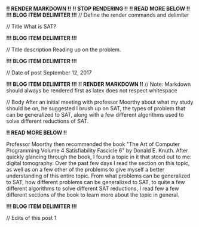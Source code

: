 **!! RENDER MARKDOWN !!**
**!! STOP RENDERING !!**
**!! READ MORE BELOW !!**
**!!! BLOG ITEM DELIMITER !!!**
// Define the render commands and delimiter

// Title
What is SAT?

**!!! BLOG ITEM DELIMITER !!!**

// Title description
Reading up on the problem.

**!!! BLOG ITEM DELIMITER !!!**

// Date of post 
September 12, 2017

**!!! BLOG ITEM DELIMITER !!!**
**!! RENDER MARKDOWN !!**
// Note: Markdown should always be rendered first as latex does not respect whitespace

// Body
After an initial meeting with professor Moorthy about what my study should be on, he suggested I brush up on SAT, the types of problem that can be generalized to SAT, along with a few different algorithms used to solve different reductions of SAT.

**!! READ MORE BELOW !!**

Professor Moorthy then recommended the book "The Art of Computer Programming Volume 4 Satisfiability Fascicle 6" by Donald E. Knuth. After quickly glancing through the book, I found a topic in it that stood out to me: digital tomography. Over the past few days I read the section on this topic, as well as on a few other of the problems to give myself a better understanding of this entire topic. From what problems can be generalized to SAT, how different problems can be generalized to SAT, to quite a few different algorithms to solve different SAT reductions, I read few a few different sections of the book to learn more about the topic in general.

**!!! BLOG ITEM DELIMITER !!!**

// Edits of this post
1
